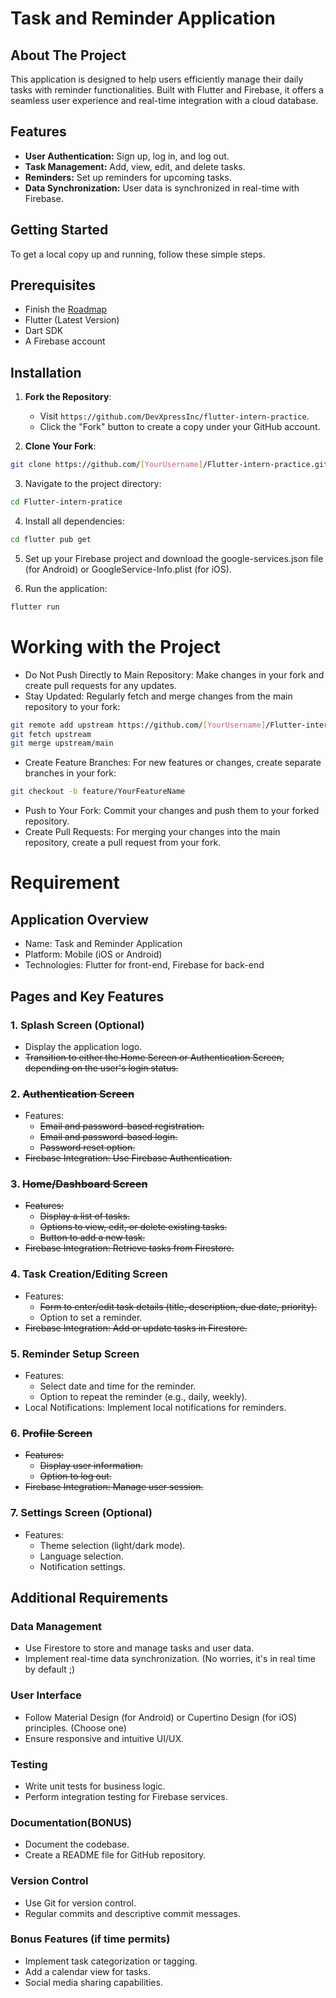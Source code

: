 # Task and Reminder Application

## About The Project

This application is designed to help users efficiently manage their daily tasks with reminder functionalities. Built with Flutter and Firebase, it offers a seamless user experience and real-time integration with a cloud database.

## Features

- <b>User Authentication:</b> Sign up, log in, and log out.
- <b>Task Management:</b> Add, view, edit, and delete tasks.
- <b>Reminders:</b> Set up reminders for upcoming tasks.
- <b>Data Synchronization:</b> User data is synchronized in real-time with Firebase.

## Getting Started

To get a local copy up and running, follow these simple steps.

## Prerequisites

- Finish the [Roadmap](https://roadmap.sh/flutter)
- Flutter (Latest Version)
- Dart SDK
- A Firebase account

## Installation

1. **Fork the Repository**:
   - Visit `https://github.com/DevXpressInc/flutter-intern-practice`.
   - Click the "Fork" button to create a copy under your GitHub account.

2. **Clone Your Fork**:
```bash
git clone https://github.com/[YourUsername]/Flutter-intern-practice.git
```

3. Navigate to the project directory:

```bash
cd Flutter-intern-pratice
```

4. Install all dependencies:

```bash
cd flutter pub get
```

5. Set up your Firebase project and download the google-services.json file (for Android) or GoogleService-Info.plist (for iOS).

6. Run the application:

```bash
flutter run
```

# Working with the Project

- Do Not Push Directly to Main Repository: Make changes in your fork and create pull requests for any updates.
- Stay Updated: Regularly fetch and merge changes from the main repository to your fork:

```bash
git remote add upstream https://github.com/[YourUsername]/Flutter-intern-practice.git
git fetch upstream
git merge upstream/main
```

- Create Feature Branches: For new features or changes, create separate branches in your fork:

```bash
git checkout -b feature/YourFeatureName
```

- Push to Your Fork: Commit your changes and push them to your forked repository.
- Create Pull Requests: For merging your changes into the main repository, create a pull request from your fork.

# Requirement

## Application Overview
- Name: Task and Reminder Application
- Platform: Mobile (iOS or Android)
- Technologies: Flutter for front-end, Firebase for back-end

## Pages and Key Features

### 1.  Splash Screen (Optional)
- Display the application logo.
- ~~Transition to either the Home Screen or Authentication Screen, depending on the user's login status.~~

### 2. ~~Authentication Screen~~

- Features:
    - ~~Email and password-based registration.~~
    - ~~Email and password-based login.~~
    - ~~Password reset option.~~
- ~~Firebase Integration: Use Firebase Authentication.~~

### 3. ~~Home/Dashboard Screen~~
- ~~Features:~~
    - ~~Display a list of tasks.~~
    - ~~Options to view, edit, or delete existing tasks.~~
    - ~~Button to add a new task.~~
- ~~Firebase Integration: Retrieve tasks from Firestore.~~

### 4. Task Creation/Editing Screen
- Features:
    - ~~Form to enter/edit task details (title, description, due date, priority).~~
    - Option to set a reminder.
- ~~Firebase Integration: Add or update tasks in Firestore.~~

### 5. Reminder Setup Screen
- Features:
    - Select date and time for the reminder.
    - Option to repeat the reminder (e.g., daily, weekly).
- Local Notifications: Implement local notifications for reminders.

### 6. ~~Profile Screen~~
- ~~Features:~~
    - ~~Display user information.~~
    - ~~Option to log out.~~
- ~~Firebase Integration: Manage user session.~~

### 7. Settings Screen (Optional)
- Features:
    - Theme selection (light/dark mode).
    - Language selection.
    - Notification settings.

## Additional Requirements

### Data Management

- Use Firestore to store and manage tasks and user data.
- Implement real-time data synchronization. (No worries, it's in real time by default ;)

### User Interface
- Follow Material Design (for Android) or Cupertino Design (for iOS) principles. (Choose one)
- Ensure responsive and intuitive UI/UX.

### Testing
- Write unit tests for business logic.
- Perform integration testing for Firebase services.

### Documentation(BONUS)
- Document the codebase.
- Create a README file for GitHub repository.

### Version Control
- Use Git for version control.
- Regular commits and descriptive commit messages.

### Bonus Features (if time permits)
- Implement task categorization or tagging.
- Add a calendar view for tasks.
- Social media sharing capabilities.